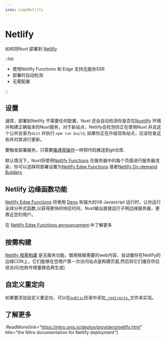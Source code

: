 ```yaml
---
icon: LogoNetlify
---
```


# Netlify

如何将Nuxt 部署到 [Netlify](https://www.netlify.com/).

::list

- 使用Netlify Functions 和 Edge 支持无服务SSR
- 部署时自动检测
- 无需配置

::

## 设置


通常，部署到Netlify 不需要任何配置，Nuxt 还会自动检测你是否在[Nuxtilfy](https://www.netlify.com) 环境并构建正确版本的Nuxt服务，对于新站点，Netlify会检测你正在使用Nuxt 并且这个公共目录为`dist` 并执行 `npm run build`, 如果你正在升级现有站点，应该检查这些并对其进行更新。

要触发部署服务，只需要[像通常操作](https://docs.netlify.com/configure-builds/get-started/)一样把代码推送到git仓库.

默认情况下，Nuxt将使用[Netlify Functions]() 在服务器中的每个页面进行服务器渲染，你可以选择将部署设置为[Netlify Edge Functions](https://docs.netlify.com/netlify-labs/experimental-features/edge-functions/) 或者[Netlify On-demand Builders](https://docs.netlify.com/configure-builds/on-demand-builders/)



## Netlify 边缘函数功能

[Netlify Edge Functions](https://docs.netlify.com/netlify-labs/experimental-features/edge-functions/) 将使用 [Deno](https://deno.land) 和强大的V8 Javascript 运行时，让你运行全球分布式函数,以获得更快的响应时间，Nuxt输出直接运行子啊边缘服务器，更靠近您的用户。

在 [Netlify Edge Functions announcement](https://www.netlify.com/blog/announcing-serverless-compute-with-edge-functions).中了解更多

## 按需构建

[Netlify 按需构建](https://docs.netlify.com/configure-builds/on-demand-builders/) 是无服务功能，御用根据需要的web内容，自动缓存在Netlify的边缘CDN上，它们能够在您用户第一次访问站点是构建页面,然后将它们缓存供后续访问(也称作增量静态再生成)



## 自定义重定向

如果要添加自定义重定向，可以在[`public`](/guide/directory-structure/public)目录中添加[`_redirects_`](https://docs.netlify.com/routing/redirects/#syntax-for-the-redirects-file)文件来实现。

## 了解更多

:ReadMore{link="https://nitro.unjs.io/deploy/providers/netlify.html" title="the Nitro documentation for Netlify deployment"}
